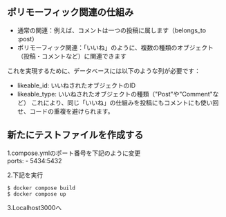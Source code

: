## ポリモーフィック関連の仕組み
- 通常の関連：例えば、コメントは一つの投稿に属します（belongs_to :post）<br>
- ポリモーフィック関連：「いいね」のように、複数の種類のオブジェクト（投稿・コメントなど）に関連できます

これを実現するために、データベースには以下のような列が必要です：
- likeable_id: いいねされたオブジェクトのID
- likeable_type: いいねされたオブジェクトの種類（"Post"や"Comment"など）
これにより、同じ「いいね」の仕組みを投稿にもコメントにも使い回せ、コードの重複を避けられます。

## 新たにテストファイルを作成する
1.compose.ymlのポート番号を下記のように変更<br>
ports: - 5434:5432<br>

2.下記を実行<br>
```
$ docker compose build
$ docker compose up
```
3.Localhost3000へ<br>
